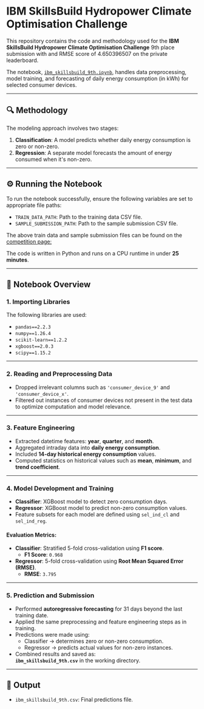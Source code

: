 # IBM SkillsBuild Hydropower Climate Optimisation Challenge

This repository contains the code and methodology used for the **IBM SkillsBuild Hydropower Climate Optimisation Challenge** 9th place submission with and RMSE score of 
4.650396507 on the private leaderboard.

The notebook, [`ibm_skillsbuild_9th.ipynb`](./ibm_skillsbuild_9th.ipynb), handles data preprocessing, model training, and forecasting of daily energy consumption (in kWh) for selected consumer devices.

---

## 🔍 Methodology

The modeling approach involves two stages:

1. **Classification**: A model predicts whether daily energy consumption is zero or non-zero.
2. **Regression**: A separate model forecasts the amount of energy consumed when it's non-zero.

---

## ⚙️ Running the Notebook

To run the notebook successfully, ensure the following variables are set to appropriate file paths:

- `TRAIN_DATA_PATH`: Path to the training data CSV file.
- `SAMPLE_SUBMISSION_PATH`: Path to the sample submission CSV file.

The above train data and sample submission files can be found on the [competition page:](https://zindi.africa/competitions/ibm-skillsbuild-hydropower-climate-optimisation-challenge/data)

The code is written in Python and runs on a CPU runtime in under **25 minutes**.

---

## 📘 Notebook Overview

### 1. Importing Libraries
The following libraries are used:

- `pandas==2.2.3`
- `numpy==1.26.4`
- `scikit-learn==1.2.2`
- `xgboost==2.0.3`
- `scipy==1.15.2`

---

### 2. Reading and Preprocessing Data

- Dropped irrelevant columns such as `'consumer_device_9'` and `'consumer_device_x'`.
- Filtered out instances of consumer devices not present in the test data to optimize computation and model relevance.

---

### 3. Feature Engineering

- Extracted datetime features: **year**, **quarter**, and **month**.
- Aggregated intraday data into **daily energy consumption**.
- Included **14-day historical energy consumption** values.
- Computed statistics on historical values such as **mean**, **minimum**, and **trend coefficient**.

---

### 4. Model Development and Training

- **Classifier**: XGBoost model to detect zero consumption days.
- **Regressor**: XGBoost model to predict non-zero consumption values.
- Feature subsets for each model are defined using `sel_ind_cl` and `sel_ind_reg`.

#### Evaluation Metrics:

- **Classifier**: Stratified 5-fold cross-validation using **F1 score**.
  - **F1 Score**: `0.968`
- **Regressor**: 5-fold cross-validation using **Root Mean Squared Error (RMSE)**.
  - **RMSE**: `3.795`

---

### 5. Prediction and Submission

- Performed **autoregressive forecasting** for 31 days beyond the last training date.
- Applied the same preprocessing and feature engineering steps as in training.
- Predictions were made using:
  - Classifier → determines zero or non-zero consumption.
  - Regressor → predicts actual values for non-zero instances.
- Combined results and saved as:  
  **`ibm_skillsbuild_9th.csv`** in the working directory.

---

## 📁 Output

- `ibm_skillsbuild_9th.csv`: Final predictions file.


